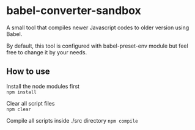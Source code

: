 # babel-converter-sandbox
A small tool that compiles newer Javascript codes to older version using Babel.  
  
By default, this tool is configured with babel-preset-env module but feel free to change it by your needs.  
  
## How to use
Install the node modules first  
`npm install`
  
Clear all script files  
`npm clear`  
  
Compile all scripts inside ./src directory
`npm compile`  
